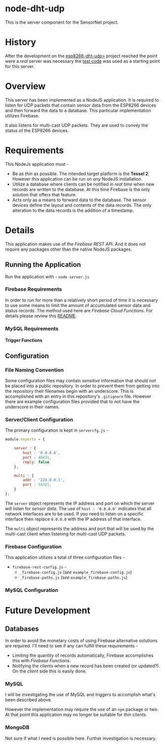 # node-dht-udp

This is the server component for the SensorNet project. 

# History

After the development on the [esp8266-dht-udp>](<https://github.com/jxmot/esp8266-dht-udp>) project reached the point were a *real* server was necessary the [test code](<https://github.com/jxmot/esp8266-dht-udp/tree/master/src/applib/nodejs>) was used as a starting point for this server.

# Overview

This server has been implemented as a NodeJS application. It is required to listen for UDP packets that contain sensor data from the ESP8266 devices and then forward the data to a database. This particular implementation utilizes Firebase.

It also listens for multi-cast UDP packets. They are used to convey the status of the ESP8266 devices.

# Requirements

This NodeJs application must - 

* Be as *thin* as possible. The intended target platform is the **Tessel 2**. However this application can be run on *any* NodeJS installation.
* Utilize a database where clients can be notified *in real time* when new records are written to the database. At this time Firebase is the only solution that offers that feature.
* Acts only as a means to forward data to the database. The sensor devices define the layout and contents of the data records. The only alteration to the data records is the addition of a timestamp. 

# Details

This application makes use of the *Firebase REST API*. And it does not require any packages other than the native NodeJS packages.

## Running the Application

Run the application with - `node server.js`

### Firebase Requirements

In order to run for more than a relatively short period of time it is necessary to use some means to limit the amount of accumulated sensor data and status records. The method used here are *Firebase Cloud Functions*. For details please review this [README](<https://github.com/jxmot/node-dht-udp/blob/master/firebase/cloudfuncs/README.md>).

### MySQL Requirements

#### Trigger Functions

## Configuration

### File Naming Convention

Some configuration files may contain *sensitive* information that should not be placed into a public repository. In order to prevent them from getting into the repository their filenames begin with an underscore. This is accomplished with an entry in this repository's `.gitignore` file. However there are example configuration files provided that to not have the underscore in their names.

### Server/Client Configuration

The primary configuration is kept in `servercfg.js` - 

```javascript
module.exports = {

    server : {
        host : '0.0.0.0',
        port : 48431,
        reply: false
    },

    multi : {
        addr : '224.0.0.1',
        port : 54321,
    }
};
```

The `server` object represents the IP address and port on which the server will listen for *sensor data*. The use of `host : '0.0.0.0'` indicates that all network interfaces are to be used. If you need to listen on a specific interface then replace `0.0.0.0` with the IP address of that interface.

The `multi` object represents the address and port that will be used by the multi-cast client when listening for multi-cast UDP packets.

### Firebase Configuration

This application utilizes a total of three configuration files - 

* `firebase-rest-config.js` - 
    * `_firebase-config.js` (*see* `example_firebase-config.js`)
    * `_firebase-paths.js` (*see* `example_firebase-paths.js`)
    

### MySQL Configuration



# Future Development

## Databases

In order to avoid the monetary costs of using Firebase alternative solutions are required. I'll need to see if any can fulfill these requirements - 

* Limiting the quantity of records automatically, Firebase accomplishes this with *Firebase Functions*.
* Notifying the clients when a new record has been created (or updated?). On the *client* side this is easily done. 

### MySQL

I will be investigating the use of MySQL and *triggers* to accomplish what's been described above.

However the implementation may require the use of an `npm` package or two. At that point this application may no longer be suitable for *thin clients*.

### MongoDB

Not sure if what I need is possible here. Further investigation is necessary.





